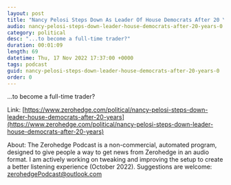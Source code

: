 ```yaml
---
layout: post
title: "Nancy Pelosi Steps Down As Leader Of House Democrats After 20 Years"
audio: nancy-pelosi-steps-down-leader-house-democrats-after-20-years-0
category: political
desc: "...to become a full-time trader?"
duration: 00:01:09
length: 69
datetime: Thu, 17 Nov 2022 17:37:00 +0000
tags: podcast
guid: nancy-pelosi-steps-down-leader-house-democrats-after-20-years-0
order: 0
---
```

...to become a full-time trader?

Link: [https://www.zerohedge.com/political/nancy-pelosi-steps-down-leader-house-democrats-after-20-years](https://www.zerohedge.com/political/nancy-pelosi-steps-down-leader-house-democrats-after-20-years)

About: The Zerohedge Podcast is a non-commercial, automated program, designed to give people a way to get news from Zerohedge in an audio format.  I am actively working on tweaking and improving the setup to create a better listening experience (October 2022).  Suggestions are welcome: [zerohedgePodcast@outlook.com](mailto:zerohedgePodcast@outlook.com)
